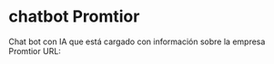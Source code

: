 # chatbot Promtior
Chat bot con IA que está cargado con información sobre la empresa Promtior
URL: 
